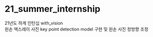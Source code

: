 # 21_summer_internship
21년도 하계 인턴십 with_vision
<br>
왼손 엑스레이 사진 key point detection model 구현 및 왼손 사진 정방향 조정
